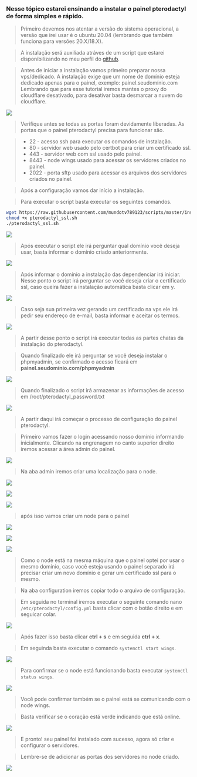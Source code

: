 ### **Nesse tópico estarei ensinando a instalar o painel pterodactyl de forma simples e rápido.**

> Primeiro devemos nos atentar a versão do sistema operacional, a versão que irei usar é o ubuntu 20.04 (lembrando que também funciona para versões 20.X/18.X).

> A instalação será auxiliada atráves de um script que estarei disponibilizando no meu perfil do [github](https://https://github.com/mundotv789123/scripts/blob/master/install/pterodactyl_ssl.sh).

> Antes de iniciar a instalação vamos primeiro preparar nossa vps/dedicado.
A instalação exige que um nome de domínio esteja dedicado apenas para o painel, exemplo: painel.seudomínio.com
Lembrando que para esse tutorial iremos mantes o proxy do cloudflare desativado, para desativar basta desmarcar a nuvem do cloudflare.

![](https://mundotv789123.pages.dev/imgs/1652539624792.png)

> Verifique antes se todas as portas foram devidamente liberadas.
As portas que o painel pterodactyl precisa para funcionar são.

> - 22 - acesso ssh para executar os comandos de instalação.
> - 80 - servidor web usado pelo certbot para criar um certificado ssl.
> - 443 - servidor web com ssl usado pelo painel.
> - 8443 - node wings usado para acessar os servidores criados no painel.
> - 2022 - porta sftp usado para acessar os arquivos dos servidores criados no painel.

> Após a configuração vamos dar início a instalação.

> Para executar o script basta executar os seguintes comandos.

```bash
wget https://raw.githubusercontent.com/mundotv789123/scripts/master/install/pterodactyl_ssl.sh
chmod +x pterodactyl_ssl.sh
./pterodactyl_ssl.sh
```

![](https://mundotv789123.pages.dev/imgs/1652540268487.png)

> Após executar o script ele irá perguntar qual domínio você deseja usar, basta informar o domínio criado anteriormente.

![](https://mundotv789123.pages.dev/imgs/1652540483149.png)

> Após informar o domínio a instalação das dependenciar irá iniciar.
Nesse ponto o script irá perguntar se você deseja criar o certificado ssl, caso queira fazer a instalação automática basta clicar em y.

![](https://mundotv789123.pages.dev/imgs/1652540583857.png)

> Caso seja sua primeira vez gerando um certificado na vps ele irá pedir seu endereço de e-mail, basta informar e aceitar os termos.

![](https://mundotv789123.pages.dev/imgs/1652540672069.png)

> A partir desse ponto o script irá executar todas as partes chatas da instalação do pterodactyl.

> Quando finalizado ele irá perguntar se você deseja instalar o phpmyadmin, se confirmado o acesso ficará em **painel.seudomínio.com/phpmyadmin**

![](https://mundotv789123.pages.dev/imgs/1652540849291.png)

> Quando finalizado o script irá armazenar as informações de acesso em /root/pterodactyl_password.txt

![](https://mundotv789123.pages.dev/imgs/1652541032846.png)

> A partir daqui irá começar o processo de configuração do painel pterodactyl.

> Primeiro vamos fazer o login acessando nosso domínio informando inicialmente.
> Clicando na engrenagem no canto superior direito iremos acessar a área admin do painel.

![](https://mundotv789123.pages.dev/imgs/1652541149055.png)

> Na aba admin iremos criar uma localização para o node.

![](https://mundotv789123.pages.dev/imgs/1652541207666.png)

![](https://mundotv789123.pages.dev/imgs/1652541237006.png)

![](https://mundotv789123.pages.dev/imgs/1652541299765.png)

> após isso vamos criar um node para o painel

![](https://mundotv789123.pages.dev/imgs/1652541339150.png)

![](https://mundotv789123.pages.dev/imgs/1652541376568.png)

![](https://mundotv789123.pages.dev/imgs/1652541531220.png)

> Como o node está na mesma máquina que o painel optei por usar o mesmo domínio, caso você esteja usando o painel separado irá precisar criar um novo domínio e gerar um certificado ssl para o mesmo.

> Na aba configuration iremos copiar todo o arquivo de configuração.

> Em seguida no terminal iremos executar o seguinte comando nano `/etc/pterodactyl/config.yml` basta clicar com o botão direito e em seguicar colar.

![](https://mundotv789123.pages.dev/imgs/1652541825487.png)

> Após fazer isso basta clicar **ctrl + s** e em seguida **ctrl + x**.

> Em seguinda basta executar o comando `systemctl start wings`.

![](https://mundotv789123.pages.dev/imgs/1652541905590.png)

> Para confirmar se o node está funcionando basta executar `systemctl status wings`.

![](https://mundotv789123.pages.dev/imgs/1652541959398.png)

> Você pode confirmar também se o painel está se comunicando com o node wings.

> Basta verificar se o coração está verde indicando que está online.

![](https://mundotv789123.pages.dev/imgs/1652542039171.png)

> E pronto! seu painel foi instalado com sucesso, agora só criar e configurar o servidores.

> Lembre-se de adicionar as portas dos servidores no node criado.

![](https://mundotv789123.pages.dev/imgs/1652542124916.png)
